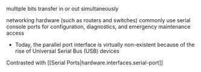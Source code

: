 
multiple bits transfer in or out simultaneously

networking hardware (such as routers and switches) commonly use serial console ports for configuration, diagnostics, and emergency maintenance access
- Today, the parallel port interface is virtually non-existent because of the rise of Universal Serial Bus (USB) devices

Contrasted with [[Serial Ports|hardware.interfaces.serial-port]]